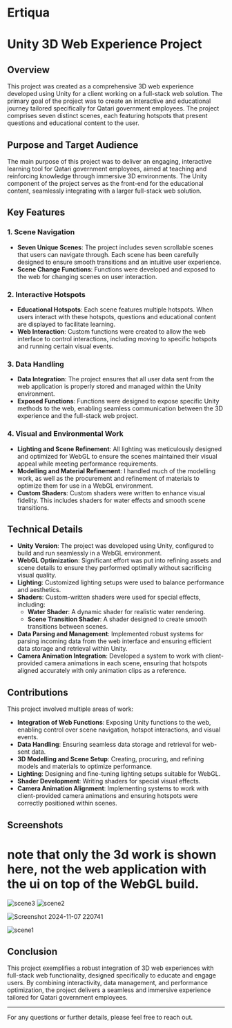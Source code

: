 # Ertiqua


# Unity 3D Web Experience Project

## Overview
This project was created as a comprehensive 3D web experience developed using Unity for a client working on a full-stack web solution. The primary goal of the project was to create an interactive and educational journey tailored specifically for Qatari government employees. The project comprises seven distinct scenes, each featuring hotspots that present questions and educational content to the user.

## Purpose and Target Audience
The main purpose of this project was to deliver an engaging, interactive learning tool for Qatari government employees, aimed at teaching and reinforcing knowledge through immersive 3D environments. The Unity component of the project serves as the front-end for the educational content, seamlessly integrating with a larger full-stack web solution.

## Key Features

### 1. Scene Navigation
- **Seven Unique Scenes**: The project includes seven scrollable scenes that users can navigate through. Each scene has been carefully designed to ensure smooth transitions and an intuitive user experience.
- **Scene Change Functions**: Functions were developed and exposed to the web for changing scenes on user interaction.

### 2. Interactive Hotspots
- **Educational Hotspots**: Each scene features multiple hotspots. When users interact with these hotspots, questions and educational content are displayed to facilitate learning.
- **Web Interaction**: Custom functions were created to allow the web interface to control interactions, including moving to specific hotspots and running certain visual events.

### 3. Data Handling
- **Data Integration**: The project ensures that all user data sent from the web application is properly stored and managed within the Unity environment.
- **Exposed Functions**: Functions were designed to expose specific Unity methods to the web, enabling seamless communication between the 3D experience and the full-stack web project.

### 4. Visual and Environmental Work
- **Lighting and Scene Refinement**: All lighting was meticulously designed and optimized for WebGL to ensure the scenes maintained their visual appeal while meeting performance requirements.
- **Modelling and Material Refinement**: I handled much of the modelling work, as well as the procurement and refinement of materials to optimize them for use in a WebGL environment.
- **Custom Shaders**: Custom shaders were written to enhance visual fidelity. This includes shaders for water effects and smooth scene transitions.

## Technical Details
- **Unity Version**: The project was developed using Unity, configured to build and run seamlessly in a WebGL environment.
- **WebGL Optimization**: Significant effort was put into refining assets and scene details to ensure they performed optimally without sacrificing visual quality.
- **Lighting**: Customized lighting setups were used to balance performance and aesthetics.
- **Shaders**: Custom-written shaders were used for special effects, including:
  - **Water Shader**: A dynamic shader for realistic water rendering.
  - **Scene Transition Shader**: A shader designed to create smooth transitions between scenes.
- **Data Parsing and Management**: Implemented robust systems for parsing incoming data from the web interface and ensuring efficient data storage and retrieval within Unity.
- **Camera Animation Integration**: Developed a system to work with client-provided camera animations in each scene, ensuring that hotspots aligned accurately with only animation clips as a reference.

## Contributions
This project involved multiple areas of work:
- **Integration of Web Functions**: Exposing Unity functions to the web, enabling control over scene navigation, hotspot interactions, and visual events.
- **Data Handling**: Ensuring seamless data storage and retrieval for web-sent data.
- **3D Modelling and Scene Setup**: Creating, procuring, and refining models and materials to optimize performance.
- **Lighting**: Designing and fine-tuning lighting setups suitable for WebGL.
- **Shader Development**: Writing shaders for special visual effects.
- **Camera Animation Alignment**: Implementing systems to work with client-provided camera animations and ensuring hotspots were correctly positioned within scenes.

## Screenshots
# note that only the 3d work is shown here, not the web application with the ui on top of the WebGL build. 
![scene3](https://github.com/user-attachments/assets/c49ca758-29d8-413e-b857-b9323894c8e5)
![scene2](https://github.com/user-attachments/assets/ce2b5fbb-3204-4d7c-840c-fec81c5f4af2)

![Screenshot 2024-11-07 220741](https://github.com/user-attachments/assets/ba986911-47cf-4e97-86df-281e8e087592)




![scene1](https://github.com/user-attachments/assets/51828bcc-121f-4314-a263-13f0ebe06cf3)


## Conclusion
This project exemplifies a robust integration of 3D web experiences with full-stack web functionality, designed specifically to educate and engage users. By combining interactivity, data management, and performance optimization, the project delivers a seamless and immersive experience tailored for Qatari government employees.

---

For any questions or further details, please feel free to reach out.


 
